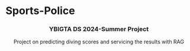 # Sports-Police

<div align="center">
<h3>YBIGTA DS 2024-Summer Project</h3>

<p>Project on predicting diving scores and servicing the results with RAG</p>

